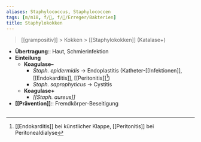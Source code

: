 ```yaml
---
aliases: Staphylococcus, Staphylococcen
tags: [m/m18, f/🦠, f/🦠/Erreger/Bakterien]
title: Staphylokokken
---
```

> [[grampositiv]] > Kokken > [[Staphylokokken]] (Katalase+)
- **Übertragung**:: Haut, Schmierinfektion
- **Einteilung**
	- **Koagulase–**
		- *Staph. epidermidis* → Endoplastitis (Katheter-[[Infektionen]], [[Endokarditis]], [[Peritonitis]][^1])
		- *Staph. saprophyticus* → Cystitis
	- **Koagulase+**
		- *[[Staph. aureus]]*
- **[[Prävention]]**:: Fremdkörper-Beseitigung

## 
[^1]: [[Endokarditis]] bei künstlicher Klappe, [[Peritonitis]] bei Peritonealdialyse